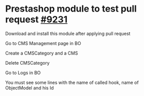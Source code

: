 # Prestashop module to test pull request [#9231](https://github.com/PrestaShop/PrestaShop/pull/9231)

Download and install this module after applying pull request

Go to CMS Management page in BO

Create a CMSCategory and a CMS

Delete CMSCategory

Go to Logs in BO

You must see some lines with the name of called hook, name of ObjectModel and his Id